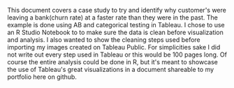 This document covers a case study to try and identify why customer's were leaving a bank(churn rate) at a faster rate than they were in the past. The example is done using AB and categorical testing in Tableau. I chose to use an R Studio Notebook to to make sure the data is clean before visualization and analysis. I also wanted to  show the cleaning steps used before importing my images created on Tableau Public. For simplicities sake I did not write out every step used in Tableau or this would be 100 pages long. Of course the entire analysis could be done in R, but it's meant to showcase the use of Tableau's great visualizations in a document shareable to my portfolio here on github.
